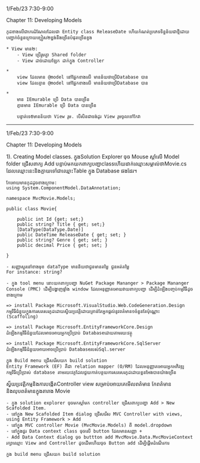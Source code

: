 1/Feb/23 7:30-9:00

Chapter 11: Developing Models

    កូដខាងលើជាកេរដំណែលដែលជា Entity class ReleaseDate ហើយកំណត់ប្រភេទទិន្នន័យជាថ្មីដោយបញ្ជាក់ចំនួនក្រោយខ្បៀស២ខ្ជង់នឹងច្រើនបំផុតច្រើនខ្ទង

    * View មាន២:
        - View ប្រើរួមគ្នា​ Shared folder
        - View ដាច់ដោយឡែក ដាក់ក្នុង Controller

    *
        view ដែលមាន​​ @model នៅផ្នែកខាងលើ មានន័យថាប្រើ​Database បាន 
        view ដែលគ្មាន​​ @model នៅផ្នែកខាងលើ មានន័យថាប្រើ​Database បាន

    *
        មាន​​ IEmurable ប្រើ Data បានច្រើន 
        គ្មានមាន​​ IEmurable ប្រើ Data បានច្រើន

        បន្ទាត់ទេ៥មានន័យថា View រូម. បើសិនជាចង់ដូរ View រូមចូលទៅកែវា

    

--------------------------------------

1/Feb/23 7:30-9:00

Chapter 11: Developing Models

1). Creating Model classes.
    ក្នុង​Solution Explorer ចុច Mouse ស្តាំលើ Model folder ជ្រើសពាក្យ Add បន្ទាប់មកយកពាក្យបញ្ជាclassហើយដាក់ឈ្មោះសម្គាល់ថា​Movie.cs ​ដែលឈ្មោះនេះ​និងក្លាយទៅជាឈ្មោះTable ក្នុង Database ផងដែរ។


    កែអោយមានកូដដូចខាងក្រោម:
    using System.ComponentModel.DataAnnotation;

    namespace MvcMovie.Models;

    public class Movie{

        public int Id {get; set;}
        public string? Title { get; set;}
        [DataType(DataType.Date)]
        public DateTime ReleaseDate { get; set; }
        public string? Genre { get; set; }
        public decimal Price { get; set; }

    }

    - សញ្ញាសួរនៅខាងមុខ dataType មានន៏យថាជួនមានតម្លៃ ជួនអត់តម្លៃ
    For instance: string?

    - ក្នុង tool menu នោះយកពាក្យបញ្ជា NuGet Package Mananger > Package Mananger Console (PMC) ដើម្បីបង្ហាញផ្ទាំង window ដែលអនុញ្ញាតអោយវាយពាក្យបញ្ជា ដើម្បីដំឡើងបញ្ចប់កម្មវិធីដូចខាងក្រោម

    => install Package Microsoft.VisualStudio.Web.CodeGeneration.Design
    កម្មវិធីជំនួយក្នុងការសរសេរកូដដោយស្វ៏យប្រវត្តិដោយគ្រាន់តែអ្នកផ្តល់នូវពត៌មាន១ចំនួនតែប៉ុណ្ណោះ​​ (Scaffoling)

    => install Package Microsoft.EntityFrameworkCore.Design
    ដំឡើងកម្មវិធីជំនួយដែលអាចអោយអ្នកប្រើប្រាប់ Database​ដោយតាមរយះវត្ថុ

    => install Package Microsoft.EntityFrameworkCore.SqlServer
    ដំឡើងកម្មវិធីជំនួយអោយអាចប្រើប្រាប់ Databaseរបស់Sql.server

    ក្នុង Build menu ជ្រើសរើសយក build solution
    Entity Framework (EF) គឺជា relation mapper (O/RM) ដែលអនុញ្ញាតអោយអ្នកអភិវឌ្ឍកម្មវិធីប្រើប្រាស់ database តាមរយះវត្ថុដែលជួយកាត់បន្ថយការសរសេរកូដដោយខ្លួនអែងបានយ៉ាងច្រើន

ស្វ៏យប្រវត្តិកម្មនិងការបង្កើតController view សម្រាប់អោយគេមើលពត៌មាន កែពត៌មាន និងលុបពត៌មានក្នុងតារាង Movie

    - ក្នុង solution explorer ចុចមកស្តាំមក controller ជ្រើសពាក្យបញ្ជា Add > New Scafolded Item.
    - នៅក្នុង New Scafolded Item dialog ជ្រើសរើស MVC Controller with views, using Entity Framework > Add
    - នៅក្នុង​ MVC controller Movie (MvcMovie.Models) ពី model.dropdown
    - នៅក្នុងជួរ Data context class ចុចលើ button ដែលមានសញ្ញា + 
    - Add Data Context dialog ចុច buttton add MvcMovie.Data.MvcMovieContext រក្សាឈ្មោះ View and Controller ដូចដើម​ហើយចុច​ Button add ដើម្បីផ្តើមដំណើរការ

    ក្នុង build menu ជ្រើសយក build solution

